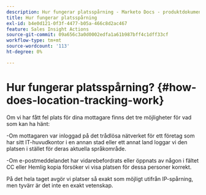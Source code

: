 ```yaml
---
description: Hur fungerar platsspårning - Marketo Docs - produktdokumentation
title: Hur fungerar platsspårning
exl-id: b4e0d121-0f3f-4477-b05a-466c8d2ac467
feature: Sales Insight Actions
source-git-commit: 09a656c3a0d0002edfa1a61b987bff4c1dff33cf
workflow-type: tm+mt
source-wordcount: '113'
ht-degree: 0%

---
```


# Hur fungerar platsspårning? {#how-does-location-tracking-work}

Om vi har fått fel plats för dina mottagare finns det tre möjligheter för vad som kan ha hänt:

-Om mottagaren var inloggad på det trådlösa nätverket för ett företag som har sitt IT-huvudkontor i en annan stad eller ett annat land loggar vi den platsen i stället för deras aktuella språkområde.

-Om e-postmeddelandet har vidarebefordrats eller öppnats av någon i fältet CC eller Hemlig kopia försöker vi visa platsen för dessa personer korrekt.

På det hela taget avgör vi platser så exakt som möjligt utifrån IP-spårning, men tyvärr är det inte en exakt vetenskap.
